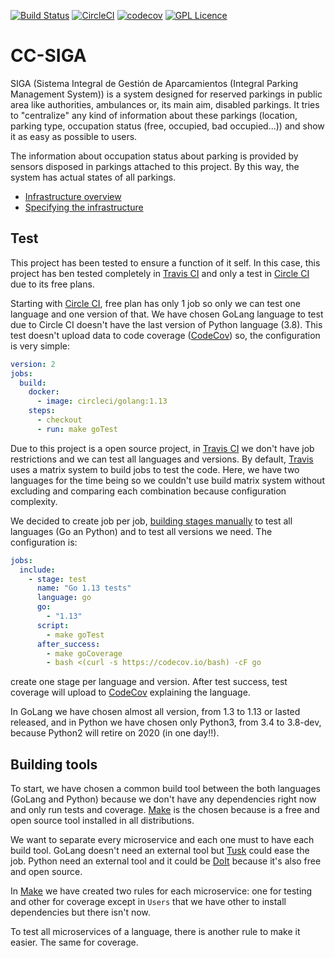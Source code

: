 [![Build Status](https://travis-ci.org/kcobos/CC-SIGA.svg?branch=master)](https://travis-ci.org/kcobos/CC-SIGA)
[![CircleCI](https://circleci.com/gh/kcobos/CC-SIGA.svg?style=svg)](https://circleci.com/gh/kcobos/CC-SIGA)
[![codecov](https://codecov.io/gh/kcobos/CC-SIGA/branch/master/graph/badge.svg)](https://codecov.io/gh/kcobos/CC-SIGA)
[![GPL Licence](https://badges.frapsoft.com/os/gpl/gpl.png?v=103)](https://opensource.org/licenses/GPL-3.0/)

# CC-SIGA
SIGA (Sistema Integral de Gestión de Aparcamientos (Integral Parking Management System)) is a system designed for reserved parkings in public area like authorities, ambulances or, its main aim, disabled parkings. It tries to "centralize" any kind of information about these parkings (location, parking type, occupation status (free, occupied, bad occupied...)) and show it as easy as possible to users.

The information about occupation status about parking is provided by sensors disposed in parkings attached to this project. By this way, the system has actual states of all parkings.


* [Infrastructure overview](./docs/index.md#infrastructure-overview)
* [Specifying the infrastructure](./docs/index.md#specifying-the-infrastructure)


## Test
This project has been tested to ensure a function of it self. In this case, this project has ben tested completely in [Travis CI](https://travis-ci.org/kcobos/CC-SIGA) and only a test in [Circle CI](https://circleci.com/gh/kcobos/CC-SIGA) due to its free plans.

Starting with [Circle CI](https://circleci.com/gh/kcobos/CC-SIGA), free plan has only 1 job so only we can test one language and one version of that. We have chosen GoLang language to test due to Circle CI doesn't have the last version of Python language (3.8). This test doesn't upload data to code coverage ([CodeCov](https://codecov.io/gh/kcobos/CC-SIGA)) so, the configuration is very simple:

``` yml
version: 2
jobs:
  build:
    docker: 
      - image: circleci/golang:1.13
    steps: 
      - checkout 
      - run: make goTest
```

Due to this project is a open source project, in [Travis CI](https://travis-ci.org/kcobos/CC-SIGA) we don't have job restrictions and we can test all languages and versions. By default, [Travis](https://docs.travis-ci.com/user/build-matrix/) uses a matrix system to build jobs to test the code. Here, we have two languages for the time being so we couldn't use build matrix system without excluding and comparing each combination because configuration complexity.

We decided to create job per job, [building stages manually](https://docs.travis-ci.com/user/build-stages/) to test all languages (Go an Python) and to test all versions we need. The configuration is:

``` yml
jobs:
  include:
    - stage: test
      name: "Go 1.13 tests"
      language: go
      go:
        - "1.13"
      script:
        - make goTest
      after_success:
        - make goCoverage
        - bash <(curl -s https://codecov.io/bash) -cF go
```
create one stage per language and version. After test success, test coverage will upload to [CodeCov](https://codecov.io/gh/kcobos/CC-SIGA) explaining the language.

In GoLang we have chosen almost all version, from 1.3 to 1.13 or lasted released, and in Python we have chosen only Python3, from 3.4 to 3.8-dev, because Python2 will retire on 2020 (in one day!!).


## Building tools
To start, we have chosen a common build tool between the both languages (GoLang and Python) because we don't have any dependencies right now and only run tests and coverage. [Make](https://www.gnu.org/software/make/) is the chosen because is a free and open source tool installed in all distributions.

We want to separate every microservice and each one must to have each build tool. GoLang doesn't need an external tool but [Tusk](https://github.com/rliebz/tusk) could ease the job. Python need an external tool and it could be [DoIt](https://pydoit.org/) because it's also free and open source.

In [Make](Makefile) we have created two rules for each microservice: one for testing and other for coverage except in `Users` that we have other to install dependencies but there isn't now. 

To test all microservices of a language, there is another rule to make it easier. The same for coverage.